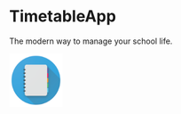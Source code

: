 # TimetableApp
The modern way to manage your school life.

<img src="/art/timetable_logo.png" width="96" height="96"/> 

